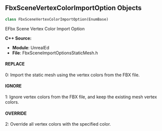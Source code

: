 ## FbxSceneVertexColorImportOption Objects

```python
class FbxSceneVertexColorImportOption(EnumBase)
```

EFbx Scene Vertex Color Import Option

**C++ Source:**

- **Module**: UnrealEd
- **File**: FbxSceneImportOptionsStaticMesh.h

<a id="unreal.FbxSceneVertexColorImportOption.REPLACE"></a>

#### REPLACE

0: Import the static mesh using the vertex colors from the FBX file.

<a id="unreal.FbxSceneVertexColorImportOption.IGNORE"></a>

#### IGNORE

1: Ignore vertex colors from the FBX file, and keep the existing mesh vertex colors.

<a id="unreal.FbxSceneVertexColorImportOption.OVERRIDE"></a>

#### OVERRIDE

2: Override all vertex colors with the specified color.

<a id="unreal.FBXSceneNormalImportMethod"></a>